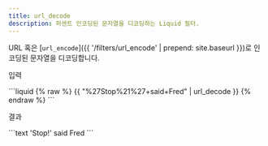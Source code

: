 ```yaml
---
title: url_decode
description: 퍼센트 인코딩된 문자열을 디코딩하는 Liquid 필터.
---
```


URL 혹은 [`url_encode`]({{ '/filters/url_encode' | prepend: site.baseurl }})로 인코딩된 문자열을 디코딩합니다.

<p class="code-label">입력</p>
```liquid
{% raw %}
{{ "%27Stop%21%27+said+Fred" | url_decode }}
{% endraw %}
```

<p class="code-label">결과</p>
```text
'Stop!' said Fred
```

